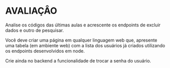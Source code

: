 # AVALIAÇÂO
Analise os códigos das últimas aulas e acrescente os endpoints de excluir dados e outro de pesquisar.

Você deve criar uma página em qualquer linguagem web que, apresente uma tabela (em ambiente web) com a lista dos usuários já criados utilizando os endpoints desenvolvidos em node.

Crie ainda no backend a funcionalidade de trocar a senha do usuário.